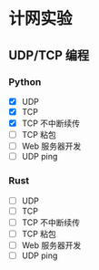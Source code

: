 # 计网实验

## UDP/TCP 编程

### Python

- [x] UDP
- [x] TCP
- [x] TCP 不中断续传
- [ ] TCP 粘包
- [ ] Web 服务器开发
- [ ] UDP ping

### Rust

- [ ] UDP
- [ ] TCP
- [ ] TCP 不中断续传
- [ ] TCP 粘包
- [ ] Web 服务器开发
- [ ] UDP ping
